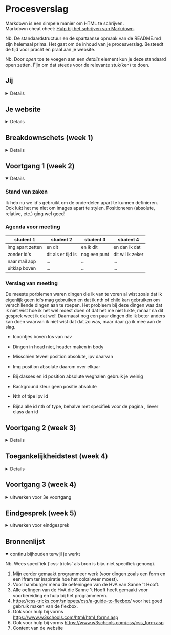 # Procesverslag
Markdown is een simpele manier om HTML te schrijven.  
Markdown cheat cheet: [Hulp bij het schrijven van Markdown](https://github.com/adam-p/markdown-here/wiki/Markdown-Cheatsheet).

Nb. De standaardstructuur en de spartaanse opmaak van de README.md zijn helemaal prima. Het gaat om de inhoud van je procesverslag. Besteedt de tijd voor pracht en praal aan je website.

Nb. Door *open* toe te voegen aan een *details* element kun je deze standaard open zetten. Fijn om dat steeds voor de relevante stuk(ken) te doen.





## Jij

<details>

### Auteur:
Annick van der Wulp

#### Je startniveau:
Mijn startniveau is blauw.

#### Je focus:
Surface plane.
 
</details>





## Je website

<details>

### Je opdracht:
https://hetfeestvanomejan.nl/ en die van mij --> file:///Users/annickwlp/Documents/Hva/jaar%202/blok%202/FED/basiswebsite/index.html

#### Screenshot(s) van de eerste pagina (small screen): 
Home, zonder 'contact' en 'stuur ons een bericht'
<img src="images/omejan.png" width="75px" alt="Home page">

#### Screenshot(s) van de tweede pagina (small screen):
Aparte contact pagina
<img src="images/contact1.png" width="375px" alt="contact pagina">
<img src="images/contact2.png" width="375px" alt="bericht pagina">
 
</details>



## Breakdownschets (week 1)

<details>

### De hele pagina: 
<img src="images/breakdownschets1.png" width="375px" alt="breakdown van de hele pagina">

### Contact pagina: 
<img src="images/breakdownschets2.png" width="375px" alt="breakdown van een dynamisch deel">

</details>





## Voortgang 1 (week 2)

<details open>

### Stand van zaken
Ik heb nu we id's gebruikt om de onderdelen apart te kunnen definieren. Ook lukt het me niet om images apart te stylen. Positioneren (absolute, relative, etc.) ging wel goed! 


### Agenda voor meeting

| student 1      | student 2          | student 3    | student 4        |
| ---            | ---                | ---          | ---              |
|img apart zetten| en dit             | en ik dit    | en dan ik dat    |
| zonder id's    | dit als er tijd is | nog een punt | dit wil ik zeker |
| naar mail app  | ...                | ...          | ...              |
| uitklap boven  | ...                | ...          | ...              |

### Verslag van meeting
De meeste porblemen waren dingen die ik van te voren al wist zoals dat ik eigenlijk geen id's mag gebruiken en dat ik nth of child kan gebruiken om verschillende dingen aan te roepen. Het probleem bij deze dingen was dat ik niet wist hoe ik het wel moest doen of dat het me niet lukte, mnaar na dit gesprek weet ik dat wel! Daarnaast nog een paar dingen die ik beter anders kan doen waarvan ik niet wist dat dat zo was, maar daar ga ik mee aan de slag.

-  Icoontjes boven los van nav
-  Dingen in head niet, header maken in body
-  Misschien teveel position absolute, ipv daarvan 
-  Img position absolute daarom over elkaar

-  Bij classes en id position absolute weghalen gebruik je weinig
-  Background kleur geen positie absolute 
-  Nth of tipe ipv id 
-  Bijna alle id nth of type, behalve met specifiek voor de pagina , liever class dan id

</details>





## Voortgang 2 (week 3)

<details>

### Stand van zaken
Ik vond het lastig om alles van vorige week op t elossen maar het is me wel gelukt (met wat hulp). Ik denk dat ik wel goed op weg ben.


### Agenda voor meeting

| student 1             | student 2          | student 3    | student 4        |
| ---                   | ---                | ---          | ---              |
|tweede pagina aanroepen| en          | en ik dit    | en dan ik dat    |
| naar mail app         | dit als er tijd is | nog een punt | dit wil ik zeker |
|foto groot na klik     | ...                | ...          | ...              |
|fotos afwisselen       |
|ruimte p summary       |

### Verslag van meeting
Voor mij is het duidelijk hoe ik mijn problemen kan oplossen en waar ik nu aan kan gaan werken. Nu ik weer wat beter weet hoe ik moet coderen en mijn kennis naar boven heb gehaald en heb bijgeleerd vind ik het echt veel leuker dan aan het begin!

- Klik en groter de foto aan het einde doen, niet voor voldoende
- Fotos naast elkaar -> Div met flex box ok overflow x scroll
- Mail link ook einde -> https:// is voor website, link naar mail is a href mailto:e-mailadres 
- Lees meer overlapping -> ipv top een margin boven en onder 1 em
- Sections andere pagina class gebruiken als het niet anders kan, op de body een class zetten
- JavaScript hamburger menu is goed

</details>





## Toegankelijkheidstest (week 4)

<details>

### Bevindingen
Lijst met je bevindingen die in de test naar voren kwamen:

Screen reader:
- In footer leest hij titel contact en heb je een vraag… niet voor , stuur ons een bericht wel
- In footer hele info sectie leest hij niet voor
- Hij leest bij HomePage automatisch het hamburger menu voor zonder dat die is geopend
- HomePage leest p tekst niet voor en titels ook niet
- Headings zijn logisch

Andere beperkingen:
- Voor spasmes/Parkinson is het goed, form en button nog groter maken maar die had ik nog niet opgemaakt 
- Diabetes is gewoon helemaal prima 
- Klein rondje zicht ook prima
- P tekst is niet leesbaar met blur
- Concentratie ook prima
- Met 2 vingers aan elkaar ook prima


#### Screenreader
- In footer leest hij titel contact en heb je een vraag… niet voor , stuur ons een bericht wel
- In footer hele info sectie leest hij niet voor
- Hij leest bij HomePage automatisch het hamburger menu voor zonder dat die is geopend
- HomePage leest p tekst niet voor en titels ook niet
- Headings zijn logisch

Dat het hamburger menu automatisch wordt voorgelezen is denk ik niet zo erg, deze is ook niet lang. Ik moet voor de rest nog even een keer testen om beter erachter te komen of het echt niet werkt of dat ik er niet mee om kon gaan, het is namelijk een beetje random wat wel en niet werkt.


#### Spasmes/Parkinson
Dit ging eigenlijk wel prima. Het enige probleem was met het formulier dat nog wat klein was, maar dit had ik nog niet opgemaakt.

Dit heb ik opgelost door het formulier op te maken en de vakjes en button groter te maken.

Eerst: <img src="images/spasmesslecht.jpg" width="375px" alt="spasmes waarbij de form slecht was">

Nu: <img src="images/spasmesgoed.png" width="375px" alt="spasmes waarbij de form beter is">


#### Overig zicht
- Diabetes is gewoon helemaal prima .
- Zicht bij het niet kunnen zien van het rondje in het midden van je oog is ook prima.
- P tekst is niet leesbaar met blur.

Ik zou de font size van de p tekstjes groter moeten maken.

Eerst: <img src="images/peerst.png" width="375px" alt="spasmes waarbij de form slecht was">

Nu: 

#### Motoriek
Een persoon die 2 vingers aan elkaar heeft kan de website eigenlijk ook prima gebruiken.

<img src="images/motoriek.jpg" width="375px" alt="persoon waarvan 2 vingers aan elkaar zitten bestuurd mijn website.">

#### Concentratie
En ook als een gebruiker weinig concentratie heeft is de website goed te bedienen! Ik heb hier helaas geen beelden van.


</details>





## Voortgang 3 (week 4)

<details>
<summary>uitwerken voor 3e voortgang</summary>

### Stand van zaken
hier dit ging goed & dit was lastig (neem ook screenshots op van delen van je website en code)


### Agenda voor meeting
samen met je groepje opstellen

| student 1      | student 2          | student 3    | student 4        |
| ---            | ---                | ---          | ---              |
| dit bespreken  | en dit             | en ik dit    | en dan ik dat    |
| en dat ook nog | dit als er tijd is | nog een punt | dit wil ik zeker |
| ...            | ...                | ...          | ...              |


### Verslag van meeting


</details>





## Eindgesprek (week 5)

<details>
<summary>uitwerken voor eindgesprek</summary>

### Stand van zaken
hier dit ging goed & dit was lastig (neem ook screenshots op van delen van je website en code)

### Screenshot(s)

hier screenshot(s) van je eindresultaat

</details>





## Bronnenlijst

<details open>
<summary>continu bijhouden terwijl je werkt</summary>

Nb. Wees specifiek ('css-tricks' als bron is bijv. niet specifiek genoeg).

1. Mijn eerder gemaakt programmeer werk (voor dingen zoals een form en een ifram ter inspiratie hoe het ookalweer moest).
2. Voor hamburger menu de oefeningen van de HvA van Sanne 't Hooft.
3. Alle oefingen van de HvA die Sanne 't Hooft heeft gemaakt voor voorbereiding en hulp bij het programmeren.
4. https://css-tricks.com/snippets/css/a-guide-to-flexbox/ voor het goed gebruik maken van de flexbox.
5. Ook voor hulp bij vorms https://www.w3schools.com/html/html_forms.asp
6. Ook voor hulp bij vorms https://www.w3schools.com/css/css_form.asp
7. Content van de website <a href="https://hetfeestvanomejan.nl/">

</details>